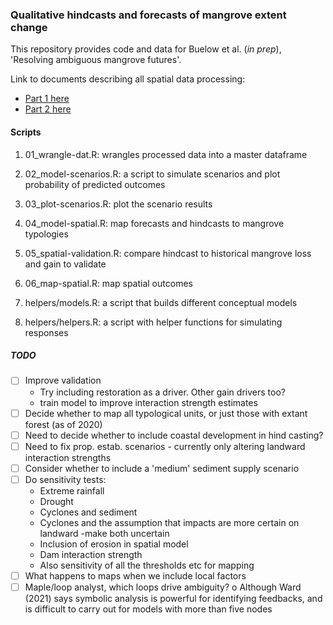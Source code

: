 ### Qualitative hindcasts and forecasts of mangrove extent change

This repository provides code and data for Buelow et al. (*in prep*), 'Resolving ambiguous mangrove futures'.

Link to documents describing all spatial data processing:

-   [Part 1 here](https://mangrove-climate-risk-mapping.netlify.app/)
-   [Part 2 here](https://mangrove-climate-risk-mapping-2.netlify.app/)

#### Scripts

1.  01_wrangle-dat.R: wrangles processed data into a master dataframe

2.  02_model-scenarios.R: a script to simulate scenarios and plot probability of predicted outcomes

3.  03_plot-scenarios.R: plot the scenario results

4.  04_model-spatial.R: map forecasts and hindcasts to mangrove typologies

5.  05_spatial-validation.R: compare hindcast to historical mangrove loss and gain to validate

6.  06_map-spatial.R: map spatial outcomes

7.  helpers/models.R: a script that builds different conceptual models

8.  helpers/helpers.R: a script with helper functions for simulating responses

##### TODO

- [ ] Improve validation
    - Try including restoration as a driver. Other gain drivers too?
    - train model to improve interaction strength estimates
-   [ ] Decide whether to map all typological units, or just those with extant forest (as of 2020)
-   [ ] Need to decide whether to include coastal development in hind casting?
-   [ ] Need to fix prop. estab. scenarios - currently only altering landward interaction strengths
-   [ ] Consider whether to include a 'medium' sediment supply scenario
-   [ ] Do sensitivity tests:
    -   Extreme rainfall
    -   Drought
    -   Cyclones and sediment
    -   Cyclones and the assumption that impacts are more certain on landward -make both uncertain
    -   Inclusion of erosion in spatial model
    -   Dam interaction strength
    -   Also sensitivity of all the thresholds etc for mapping
-   [ ] What happens to maps when we include local factors
-   [ ] Maple/loop analyst, which loops drive ambiguity? o Although Ward (2021) says symbolic analysis is powerful for identifying feedbacks, and is difficult to carry out for models with more than five nodes
